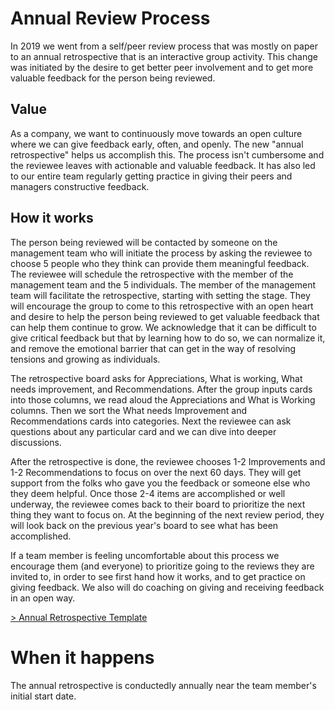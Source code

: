 # Annual Review Process

In 2019 we went from a self/peer review process that was mostly on paper to an annual retrospective that is an interactive group activity. This change was initiated by the desire to get better peer involvement and to get more valuable feedback for the person being reviewed.

## Value

As a company, we want to continuously move towards an open culture where we can give feedback early, often, and openly.
The new "annual retrospective" helps us accomplish this. The process isn't cumbersome and the reviewee leaves with actionable and valuable feedback. It has also led to our entire team regularly getting practice in giving their peers and managers constructive feedback.

## How it works

The person being reviewed will be contacted by someone on the management team who will initiate the process by asking the reviewee to choose 5 people who they think can provide them meaningful feedback. The reviewee will schedule the retrospective with the member of the management team and the 5 individuals. The member of the management team will facilitate the retrospective, starting with setting the stage. They will encourage the group to come to this retrospective with an open heart and desire to help the person being reviewed to get valuable feedback that can help them continue to grow. We acknowledge that it can be difficult to give critical feedback but that by learning how to do so, we can normalize it, and remove the emotional barrier that can get in the way of resolving tensions and growing as individuals.

The retrospective board asks for Appreciations, What is working, What needs improvement, and Recommendations. After the group inputs cards into those columns, we read aloud the Appreciations and What is Working columns. Then we sort the What needs Improvement and Recommendations cards into categories. Next the reviewee can ask questions about any particular card and we can dive into deeper discussions.

After the retrospective is done, the reviewee chooses 1-2 Improvements and 1-2 Recommendations to focus on over the next 60 days. They will get support from the folks who gave you the feedback or someone else who they deem helpful. Once those 2-4 items are accomplished or well underway, the reviewee comes back to their board to prioritize the next thing they want to focus on. At the beginning of the next review period, they will look back on the previous year's board to see what has been accomplished.

If a team member is feeling uncomfortable about this process we encourage them (and everyone) to prioritize going to the reviews they are invited to, in order to see first hand how it works, and to get practice on giving feedback. We also will do coaching on giving and receiving feedback in an open way.

[> Annual Retrospective Template](https://trello.com/b/Lpz7sc8d/template-name-annual-retrospective)

# When it happens

The annual retrospective is conductedly annually near the team member's initial start date.
